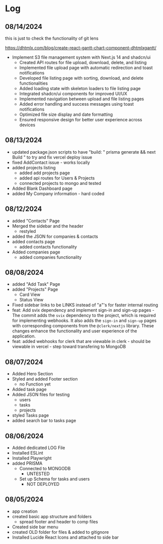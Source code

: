 # Log

## 08/14/2024

this is just to check the functionality of git lens

https://dhtmlx.com/blog/create-react-gantt-chart-component-dhtmlxgantt/

- Implement S3 file management system with Next.js 14 and shadcn/ui
  - Created API routes for file upload, download, delete, and listing
  - Implemented file upload page with automatic redirection and toast notifications
  - Developed file listing page with sorting, download, and delete functionalities
  - Added loading state with skeleton loaders to file listing page
  - Integrated shadcn/ui components for improved UI/UX
  - Implemented navigation between upload and file listing pages
  - Added error handling and success messages using toast notifications
  - Optimized file size display and date formatting
  - Ensured responsive design for better user experience across devices

## 08/13/2024

- updated package.json scripts to have "build: " prisma generate && next Build " to try and fix vercel deploy issue
- fixed AddContact issue - works locally
- added projects listing
  - added add projects page
  - added api routes for Users & Projects
  - connected projects to mongo and tested
- Added Blank Dashboard page
- added My Company information - hard coded

## 08/12/2024

- added "Contacts" Page
- Merged the sidebar and the header
  - restyled
- added the JSON for companies & contacts
- added contacts page
  - added contacts functionality
- Added companies page
  - added companies functionality

## 08/08/2024

- added "Add Task" Page
- added "Projects" Page
  - Card View
  - Status View
- Fixed sidebar links to be LINKS instead of "a"'s for faster internal routing
- feat: Add svix dependency and implement sign-in and sign-up pages
  -The commit adds the `svix` dependency to the project, which is required for implementing webhooks. It also adds the `sign-in` and `sign-up` pages with corresponding components from the `@clerk/nextjs` library. These changes enhance the functionality and user experience of the application.
- feat: added webhooks for clerk that are viewable in clerk - should be viewable in vercel - step toward transfering to MongoDB

## 08/07/2024

- Added Hero Section
- Styled and added Footer section
  - no Function yet
- Added task page
- Added JSON files for testing
  - users
  - tasks
  - projects
- styled Tasks page
- added search bar to tasks page

## 08/06/2024

- Added dedicated LOG File
- Installed ESLint
- Installed Playwright
- added PRISMA
  - Connected to MONGODB
    - UNTESTED
  - Set up Schema for tasks and users
    - NOT DEPLOYED

## 08/05/2024

- app creation
- created basic app structure and folders
  - spread footer and header to comp files
- Created side bar menu
- created OLD folder for files & added to gitignore
- Installed Lucide React Icons and attached to side bar
